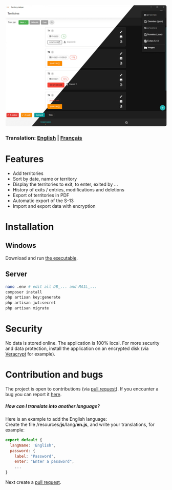 ![Capture d'écran](https://raw.githubusercontent.com/osajw/terr-helper/main/doc/images/screenshot.png)

### Translation: [English](README.md) | [Français](README.fr.md)
# Features

- Add territories
- Sort by date, name or territory
- Display the territories to exit, to enter, exited by ...
- History of exits / entries, modifications and deletions
- Export of territories in PDF
- Automatic export of the S-13
- Import and export data with encryption

# Installation
## Windows
Download and run [the executable](https://github.com/osajw/terr-helper/releases/download/v1.1.0/Territory-Helper-Setup-1.1.0.exe).

## Server
```sh
nano .env # edit all DB_... and MAIL_...
composer install
php artisan key:generate
php artisan jwt:secret
php artisan migrate
```

# Security
No data is stored online. The application is 100% local. For more security and data protection, install the application on an encrypted disk (via [Veracrypt](https://www.veracrypt.fr/code/VeraCrypt/) for example).

# Contribution and bugs
The project is open to contributions (via [pull request](https://github.com/osajw/terr-helper/pulls)). If you encounter a bug you can report it [here](https://github.com/osajw/terr-helper/issues).

##### How can I translate into another language?
Here is an example to add the English language:\
Create the file /resources/**js**/lang/**en.js**, and write your translations, for example:
```javascript
export default {
  langName: 'English',
  password: {
    label: "Password",
    enter: "Enter a password",
    ...
}
```
Next create a [pull request](https://github.com/osajw/terr-helper/pulls).